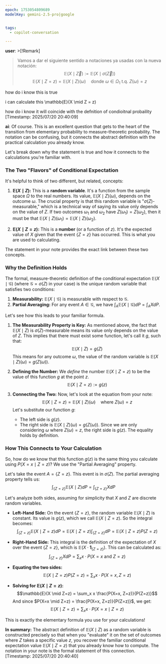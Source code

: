 ```yaml
---
epoch: 1753054809689
modelKey: gemini-2.5-pro|google


tags:
  - copilot-conversation

---
```


**user**: >[!Remark]
>Vamos a dar el siguiente sentido a notaciones ya usadas con la nueva notación:
>$$\mathbb{E}(X \mid \vec{Z}) := \mathbb{E}(X \mid \sigma(\vec{Z}))$$
>$$\mathbb{E}(X \mid Z = z) = \mathbb{E}(X \mid Z)(\omega) \quad \text{donde } \omega \in \Omega_1 \text{ t.q. } Z(\omega) = z$$

how do i know this is true 

i can calculate this \mathbb{E}(X \mid Z = z) 

how do i know it will coincide with the defnition of condioitnal probaility
[Timestamp: 2025/07/20 20:40:09]

**ai**: Of course. This is an excellent question that gets to the heart of the transition from elementary probability to measure-theoretic probability. The notation can be confusing, but it connects the abstract definition with the practical calculation you already know.

Let's break down why the statement is true and how it connects to the calculations you're familiar with.

### The Two "Flavors" of Conditional Expectation

It's helpful to think of two different, but related, concepts:

1.  **$\mathbb{E}(X \mid Z)$:** This is a **random variable**. It's a function from the sample space $\Omega$ to the real numbers. Its value, $\mathbb{E}(X \mid Z)(\omega)$, depends on the outcome $\omega$. The crucial property is that this random variable is "$\sigma(Z)$-measurable," which is a technical way of saying its value only depends on the value of $Z$. If two outcomes $\omega_1$ and $\omega_2$ have $Z(\omega_1) = Z(\omega_2)$, then it must be that $\mathbb{E}(X \mid Z)(\omega_1) = \mathbb{E}(X \mid Z)(\omega_2)$.

2.  **$\mathbb{E}(X \mid Z = z)$:** This is a **number** (or a function of $z$). It's the expected value of $X$ given that the event $\{Z=z\}$ has occurred. This is what you are used to calculating.

The statement in your note provides the exact link between these two concepts.

### Why the Definition Holds

The formal, measure-theoretic definition of the conditional expectation $\mathbb{E}(X \mid \mathcal{G})$ (where $\mathcal{G} = \sigma(Z)$ in your case) is the unique random variable that satisfies two conditions:
1.  **Measurability:** $\mathbb{E}(X \mid \mathcal{G})$ is measurable with respect to $\mathcal{G}$.
2.  **Partial Averaging:** For any event $A \in \mathcal{G}$, we have $\int_A \mathbb{E}(X \mid \mathcal{G}) dP = \int_A X dP$.

Let's see how this leads to your familiar formula.

1.  **The Measurability Property is Key:** As mentioned above, the fact that $\mathbb{E}(X \mid Z)$ is $\sigma(Z)$-measurable means its value only depends on the value of $Z$. This implies that there must exist some function, let's call it $g$, such that:
    $$\mathbb{E}(X \mid Z) = g(Z)$$
    This means for any outcome $\omega$, the value of the random variable is $\mathbb{E}(X \mid Z)(\omega) = g(Z(\omega))$.

2.  **Defining the Number:** We *define* the number $\mathbb{E}(X \mid Z = z)$ to be the value of this function $g$ at the point $z$.
    $$\mathbb{E}(X \mid Z = z) := g(z)$$

3.  **Connecting the Two:** Now, let's look at the equation from your note:
    $$\mathbb{E}(X \mid Z = z) = \mathbb{E}(X \mid Z)(\omega) \quad \text{where } Z(\omega) = z$$
    Let's substitute our function $g$:
    *   The left side is $g(z)$.
    *   The right side is $\mathbb{E}(X \mid Z)(\omega) = g(Z(\omega))$. Since we are only considering $\omega$ where $Z(\omega) = z$, the right side is $g(z)$.
    The equality holds by definition.

### How This Connects to Your Calculation

So, how do we know that this function $g(z)$ is the same thing you calculate using $P(X=x \mid Z=z)$? We use the "Partial Averaging" property.

Let's take the event $A = \{Z=z\}$. This event is in $\sigma(Z)$. The partial averaging property tells us:
$$\int_{\{Z=z\}} \mathbb{E}(X \mid Z) dP = \int_{\{Z=z\}} X dP$$

Let's analyze both sides, assuming for simplicity that $X$ and $Z$ are discrete random variables.

*   **Left-Hand Side:** On the event $\{Z=z\}$, the random variable $\mathbb{E}(X \mid Z)$ is constant. Its value is $g(z)$, which we call $\mathbb{E}(X \mid Z=z)$. So the integral becomes:
    $$\int_{\{Z=z\}} \mathbb{E}(X \mid Z=z) dP = \mathbb{E}(X \mid Z=z) \int_{\{Z=z\}} dP = \mathbb{E}(X \mid Z=z) P(Z=z)$$

*   **Right-Hand Side:** This integral is the definition of the expectation of $X$ over the event $\{Z=z\}$, which is $\mathbb{E}(X \cdot \mathbf{1}_{\{Z=z\}})$. This can be calculated as:
    $$\int_{\{Z=z\}} X dP = \sum_x x \cdot P(X=x \text{ and } Z=z)$$

*   **Equating the two sides:**
    $$\mathbb{E}(X \mid Z=z) P(Z=z) = \sum_x x \cdot P(X=x, Z=z)$$

*   **Solving for $\mathbb{E}(X \mid Z=z)$:**
    $$\mathbb{E}(X \mid Z=z) = \sum_x x \frac{P(X=x, Z=z)}{P(Z=z)}$$
    And since $P(X=x \mid Z=z) = \frac{P(X=x, Z=z)}{P(Z=z)}$, we get:
    $$\mathbb{E}(X \mid Z=z) = \sum_x x \cdot P(X=x \mid Z=z)$$

This is exactly the elementary formula you use for your calculations!

**In summary:** The abstract definition of $\mathbb{E}(X \mid Z)$ as a random variable is constructed precisely so that when you "evaluate" it on the set of outcomes where $Z$ takes a specific value $z$, you recover the familiar conditional expectation value $\mathbb{E}(X \mid Z=z)$ that you already know how to compute. The notation in your note is the formal statement of this connection.
[Timestamp: 2025/07/20 20:40:40]